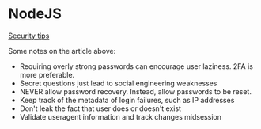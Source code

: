 # NodeJS

[Security tips](https://hackernoon.com/node-security-authentication-javascript-tutorial-example-session-brute-force-rainbow-table-crack-hijack-3b6c56ee938c)

Some notes on the article above:
- Requiring overly strong passwords can encourage user laziness. 2FA is more preferable.
- Secret questions just lead to social engineering weaknesses
- NEVER allow password recovery. Instead, allow passwords to be reset.
- Keep track of the metadata of login failures, such as IP addresses
- Don't leak the fact that user does or doesn't exist
- Validate useragent information and track changes midsession
